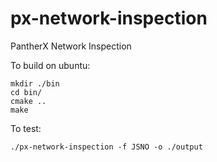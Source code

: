 # px-network-inspection

PantherX Network Inspection

To build on ubuntu:

```
mkdir ./bin
cd bin/
cmake ..
make
```


To test:

`./px-network-inspection -f JSNO -o ./output`
